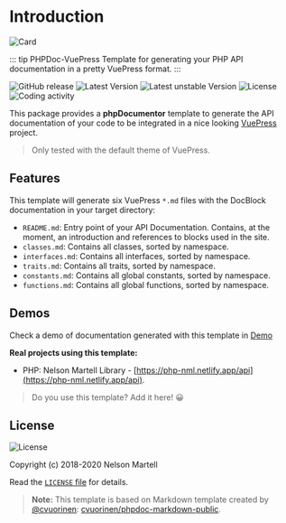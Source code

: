 # Introduction

![Card](~@github/card.svg)

::: tip PHPDoc-VuePress
Template for generating your PHP API documentation in a pretty VuePress format.
:::

![GitHub release](https://img.shields.io/github/tag/nelson6e65/phpdoc-vuepress.svg?logo=github)
![Latest Version](https://img.shields.io/packagist/v/nelson6e65/phpdoc-vuepress.svg)
![Latest unstable Version](https://img.shields.io/packagist/vpre/nelson6e65/phpdoc-vuepress.svg?label=unstable)
![License](https://img.shields.io/github/license/nelson6e65/phpdoc-vuepress.svg)
![Coding activity](https://wakatime.com/badge/github/nelson6e65/phpdoc-vuepress.svg)

This package provides a **phpDocumentor** template to generate the API documentation of your code to be integrated in a nice looking [VuePress](https://vuepress.vuejs.org) project.

> Only tested with the default theme of VuePress.

## Features

This template will generate six VuePress `*.md` files with the DocBlock documentation in your target directory:

- `README.md`: Entry point of your API Documentation. Contains, at the moment, an introduction and references to blocks used in the site.
- `classes.md`: Contains all classes, sorted by namespace.
- `interfaces.md`: Contains all interfaces, sorted by namespace.
- `traits.md`: Contains all traits, sorted by namespace.
- `constants.md`: Contains all global constants, sorted by namespace.
- `functions.md`: Contains all global functions, sorted by namespace.

## Demos

Check a demo of documentation generated with this template in [Demo](/demo/)

**Real projects using this template:**

- PHP: Nelson Martell Library - [https://php-nml.netlify.app/api](https://php-nml.netlify.app/api).

> Do you use this template? Add it here! 😀

## License

![License](https://img.shields.io/github/license/nelson6e65/phpdoc-vuepress.svg)

Copyright (c) 2018-2020 Nelson Martell

Read the [`LICENSE` file](https://github.com/nelson6e65/phpdoc-vuepress/blob/master/LICENSE) for details.

> **Note:** This template is based on Markdown template created by [@cvuorinen](https://github.com/cvuorinen): [cvuorinen/phpdoc-markdown-public](https://github.com/cvuorinen/phpdoc-markdown-public).
